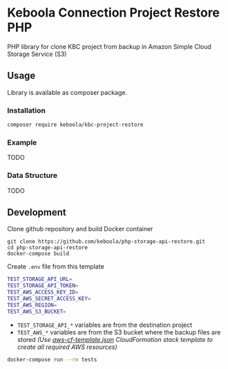 # Keboola Connection Project Restore PHP

PHP library for clone KBC project from backup in Amazon Simple Cloud Storage Service (S3)

## Usage

Library is available as composer package.

### Installation

```bash
composer require keboola/kbc-project-restore
```

### Example

TODO


### Data Structure

TODO

## Development

Clone github repository and build Docker container 

```
git clone https://github.com/keboola/php-storage-api-restore.git
cd php-storage-api-restore
docker-compose build
```

Create `.env` file from this template

```bash
TEST_STORAGE_API_URL=
TEST_STORAGE_API_TOKEN=
TEST_AWS_ACCESS_KEY_ID=
TEST_AWS_SECRET_ACCESS_KEY=
TEST_AWS_REGION=
TEST_AWS_S3_BUCKET=
```

- `TEST_STORAGE_API_*` variables are from the destination project
- `TEST_AWS_*` variables are from the S3 bucket where the backup files are stored  _(Use [aws-cf-template.json](./aws-cf-template.json) CloudFormation stack template to create all required AWS resources)_


```bash
docker-compose run --rm tests
```
